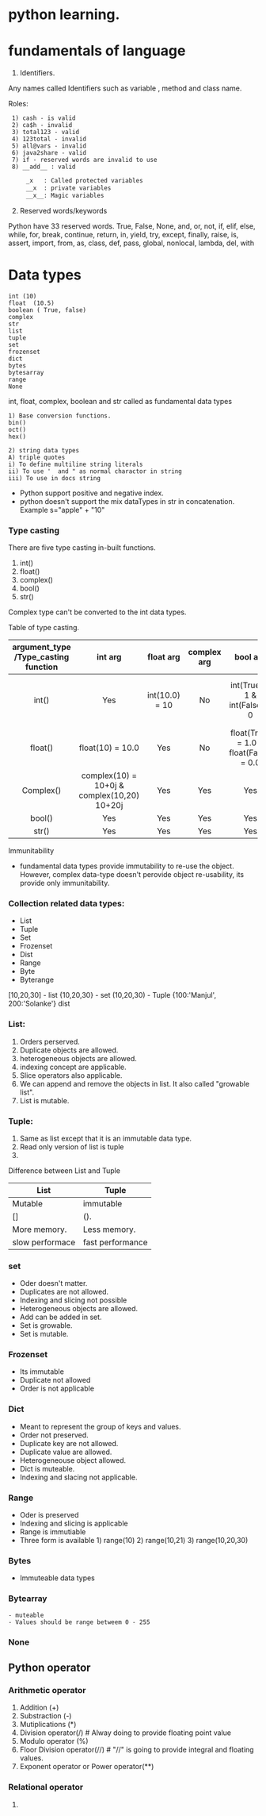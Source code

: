# python learning.

# fundamentals of language
  1) Identifiers. 
     
Any names called Identifiers such as variable , method and class name.

Roles:

     1) cash - is valid
     2) ca$h - invalid
     3) total123 - valid
     4) 123total - invalid
     5) all@vars - invalid
     6) java2share - valid
     7) if - reserved words are invalid to use
     8) __add__ : valid

```bash
     _x   : Called protected variables
     __x  : private variables
     __x__: Magic variables
```
     
     
  2) Reserved words/keywords 
     
Python have 33 reserved words.
     True, False, None, and, or, not, if, elif, else, while, for, break, continue, return, in, yield,
     try, except, finally, raise, is, assert, import, from, as, class, def, pass, global, nonlocal, lambda, del, with
# Data types

    int (10)
    float  (10.5)
    boolean ( True, false)
    complex
    str
    list
    tuple
    set
    frozenset
    dict
    bytes
    bytesarray
    range
    None
    
int, float, complex, boolean and str called as fundamental data types
  
 
    1) Base conversion functions. 
    bin()
    oct()
    hex()

    2) string data types
    A) triple quotes
    i) To define multiline string literals  
    ii) To use '  and " as normal charactor in string
    iii) To use in docs string
  - Python support positive and negative index.  
  - python doesn't support the mix dataTypes in str in concatenation. Example s="apple" + "10"
### Type casting
There are five type casting in-built functions. 
1) int()
2) float()
3) complex()
4) bool()
6) str()

Complex type can't be converted to the int data types.
   
Table of type casting.

| argument_type /Type_casting function |int arg | float arg | complex arg |bool arg | str arg | 
| :---: | :---: | :---: | :---: | :---: | :---: 
| int() | Yes | int(10.0) = 10 |No |int(True) = 1 & int(False) = 0| contains only int value with base 10|
| float() | float(10) = 10.0 | Yes | No|float(True) = 1.0 & float(False) = 0.0 |int or float value only  | 
| Complex() | complex(10) = 10+0j & complex(10,20) 10+20j| Yes | Yes |Yes |Yes |
| bool() | Yes | Yes | Yes| Yes |Yes(IMP) |
| str() | Yes | Yes | Yes| Yes |Yes |



Immunitability 

- fundamental data types provide immutability to re-use the object. However, complex data-type doesn't perovide object re-usability, its provide only immunitability.


### Collection related data types: 

- List 
- Tuple
- Set
- Frozenset
- Dist
- Range
- Byte 
- Byterange

[10,20,30] - list
{10,20,30} - set
(10,20,30) - Tuple
{100:'Manjul', 200:'Solanke'} dist

### List: 
 
 1) Orders perserved.
 2) Duplicate objects are allowed.
 3) heterogeneous objects are allowed.
 4) indexing concept are applicable.
 5) Slice operators also applicable.
 6) We can append and remove the objects in list. It also called "growable list".
 7) List is mutable.

### Tuple: 

  1) Same as list except that it is an     immutable data type.
  2) Read only version of list is tuple
  3) 

Difference between List and Tuple

| List          | Tuple         |
| ------------- | ------------- |
| Mutable       | immutable     |
| []            | ().           |
| More memory.  | Less memory.  |
| slow performace| fast performance|   


### set
  - Oder doesn't matter.
  - Duplicates are not allowed.
  - Indexing and slicing not possible
  - Heterogeneous objects are allowed.
  - Add can be added in set.
  - Set is growable.
  - Set is mutable.

### Frozenset
  - Its immutable 
  - Duplicate not allowed
  - Order is not applicable


### Dict
   - Meant to represent the group of keys and values.
   - Order not preserved.
   - Duplicate key are not allowed.
   - Duplicate value are allowed.
   - Heterogeneouse object allowed.
   - Dict is muteable.
   - Indexing and slacing not applicable.

### Range   
   - Oder is preserved 
   - Indexing and slicing is applicable
   - Range is immutiable
   - Three form is available 1) range(10) 2) range(10,21) 3) range(10,20,30)

### Bytes 
   - Immuteable data types

### Bytearray
    - muteable
    - Values should be range betweem 0 - 255

### None



## Python operator

###  Arithmetic operator

1) Addition (+)
2) Substraction (-)
3) Mutiplications (*)
4) Division operator(/) # Alway doing to provide floating point value 
5) Modulo operator (%)
6) Floor Division operator(//) # "//" is going to provide integral and floating values.
7) Exponent operator or Power operator(**)

###  Relational operator
1) 